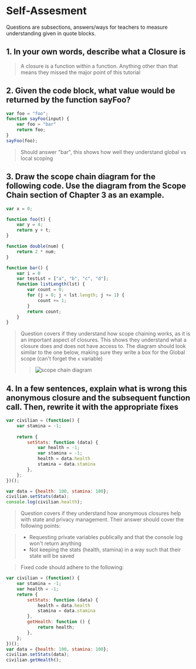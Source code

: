 # Self-Assesment
Questions are subsections, answers/ways for teachers to measure understanding given in quote blocks.

## 1. In your own words, describe what a Closure is
> A closure is a function within a function. Anything other than that means they missed the major point of this tutorial

## 2. Given the code block, what value would be returned by the function sayFoo?

~~~javascript
var foo = "foo";
function sayFoo(input) {
	var foo = "bar"
	return foo;
}
sayFoo(foo);
~~~
> Should answer "bar", this shows how well they understand global vs local scoping

## 3. Draw the scope chain diagram for the following code. Use the diagram from the Scope Chain section of Chapter 3 as an example.
~~~javascript
var x = 0;

function foo(t) {
	var y = 4;
	return y + t;
}

function double(num) {
	return 2 * num;
}

function bar() {
	var i = 0
	var testLst = ["a", "b", "c", "d"];
	function listLength(lst) {
		var count = 0;
		for (j = 0; j < lst.length; j += 1) {
			count += 1;
		}
		return count;
	}
}
~~~
> Question covers if they understand how scope chaining works, as it is an important aspect of closures. This shows they understand what a closure does and does not have access to.
> The diagram should look similar to the one below, making sure they write a box for the Global scope (can't forget the `x` variable)
> > ![scope chain diagram](https://i.imgur.com/exjlDIn.png)

## 4. In a few sentences, explain what is wrong this anonymous closure and the subsequent function call. Then, rewrite it with the appropriate fixes
~~~javascript
var civilian = (function() {
	var stamina = -1;
	
	return {
		setStats: function (data) {
			var health = -1;
			var stamina = -1;
			health = data.health
			stamina = data.stamina
		},
	};
})();

var data = {health: 100, stamina: 100};
civilian.setStats(data);
console.log(civilian.health);
~~~
> Question covers if they understand how anonymous closures help with state and privacy management. Their answer should cover the following points:

> * Requesting private variables publically and that the console log won't return anything
> * Not keeping the stats (health, stamina) in a way such that their state will be saved

> Fixed code should adhere to the following:
~~~javascript
var civilian = (function() {
	var stamina = -1;
	var health = -1;
	return {
		setStats: function (data) {
			health = data.health
			stamina = data.stamina
		},
		getHealth: function () {
			return health;
		},
	};
})();
var data = {health: 100, stamina: 100};
civilian.setStats(data);
civilian.getHealth();
~~~